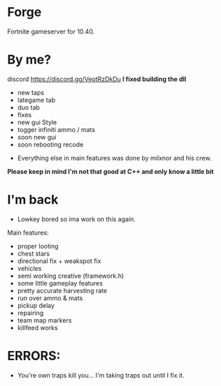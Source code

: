# Forge
Fortnite gameserver for 10.40.

# By me?
discord https://discord.gg/VeptRzDkDu
**I fixed building the dll**
- new taps
- lategame tab 
- duo tab
- fixes 
- new gui Style
- togger infiniti ammo / mats
- soon new gui
- soon rebooting recode
* Everything else in main features was done by milxnor and his crew.

**Please keep in mind I'm not that good at C++ and only know a little bit**

# I'm back
* Lowkey bored so ima work on this again.

Main features:

- proper looting
- chest stars
- directional fix + weakspot fix
- vehicles
- semi working creative (framework.h)
- some little gameplay features
- pretty accurate harvesting rate
- run over ammo & mats
- pickup delay
- repairing
- team map markers
- killfeed works

# ERRORS:
* You're own traps kill you...
I'm taking traps out until I fix it.

